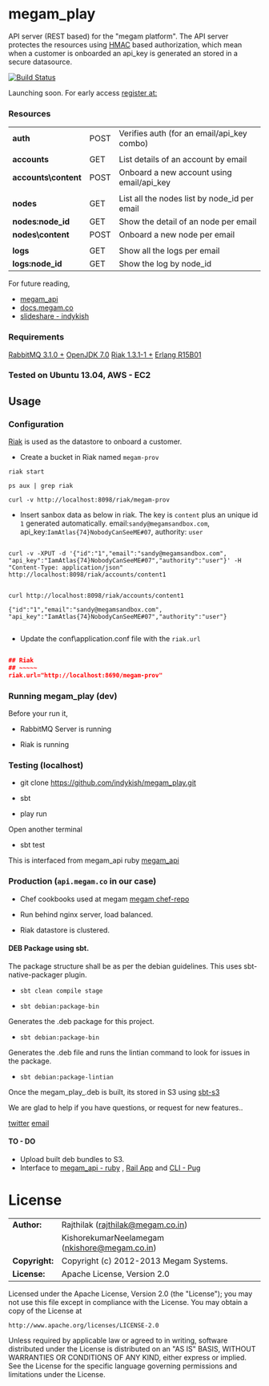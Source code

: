 megam_play
==========

API server (REST based) for the "megam platform". The API server protectes the resources using [HMAC](http://www.ietf.org/rfc/rfc2104.txt) based authorization, which 
mean when a customer is onboarded an api_key is generated an stored in a secure datasource.

[![Build Status](https://travis-ci.org/indykish/megam_play.png)](https://travis-ci.org/indykish/megam_play)

Launching soon.  For early access [register at:](http://www.megam.co)
 

### Resources

|                      |            |                                             |
|:---------------------|:-----------|---------------------------------------------|
| **auth**       	   |    POST    | Verifies auth (for an email/api_key combo)  |
| 			     	   |            |                                             |
| **accounts**    	   |    GET     | List details of an account by email         |  
| **accounts\content** |	POST    | Onboard a new account using email/api_key   |
| 			     	   |            |                                             |
| **nodes**     	   |    GET     | List all the nodes list by node_id per email|
| **nodes\:node_id**   |    GET     | Show the detail of an node per email        |
| **nodes\content**    |    POST    | Onboard a new node per email                |
|		 		       |            |                                             |
| **logs**             |    GET     | Show all the logs per email                 |
| **logs\:node_id**    |    GET     | Show the log by node_id                     |

 
For future reading, 
* [megam_api](https://github.com/indykish/megam_api.git)
* [docs.megam.co](http://docs.megam.co)
* [slideshare - indykish](https://slideshare.net/indykish)


### Requirements

> 
[RabbitMQ 3.1.0 +](http://www.rabbitmq.com)
[OpenJDK 7.0](http://openjdk.java.net/install/index.html)
[Riak 1.3.1-1 +](http://docs.basho.com/riak/latest/downloads/)
[Erlang R15B01](http://www.erlang.org/)


### Tested on Ubuntu 13.04, AWS - EC2

## Usage

### Configuration

[Riak](http://basho.com) is used as the datastore to onboard a customer.


* Create a bucket in Riak named `megam-prov`

```
riak start

ps aux | grep riak

curl -v http://localhost:8098/riak/megam-prov

```

* Insert sanbox data  as below in riak. The key is `content` plus an unique id `1` generated automatically. 
  email:`sandy@megamsandbox.com`, api_key:`IamAtlas{74}NobodyCanSeeME#07`, authority: `user` 

```

curl -v -XPUT -d '{"id":"1","email":"sandy@megamsandbox.com", "api_key":"IamAtlas{74}NobodyCanSeeME#07","authority":"user"}' -H "Content-Type: application/json" http://localhost:8098/riak/accounts/content1         


curl http://localhost:8098/riak/accounts/content1

{"id":"1","email":"sandy@megamsandbox.com", "api_key":"IamAtlas{74}NobodyCanSeeME#07","authority":"user"}


```

* Update the conf\application.conf file with the `riak.url` 

```json

## Riak
## ~~~~~
riak.url="http://localhost:8690/megam-prov"


```
 
### Running megam_play (dev)

Before your run it,

* RabbitMQ Server is running

* Riak is running

###


### Testing (localhost)

* git clone https://github.com/indykish/megam_play.git

* sbt

* play run

Open another terminal

* sbt test

This is interfaced from megam_api ruby [megam_api](https://github.com/indykish/megam_api.git) 


### Production (`api.megam.co` in our case)

* Chef cookbooks used at megam [megam chef-repo](https://github.com/indykish/chef-repo)

* Run behind nginx server, load balanced.

* Riak datastore is clustered.

#### DEB Package using sbt.

The package structure shall be as per the debian guidelines. This uses sbt-native-packager plugin.

* `sbt clean compile stage`

* `sbt debian:package-bin`

Generates the .deb package for this project.

* `sbt debian:package-bin`

Generates the .deb file and runs the lintian command to look for issues in the package. 

* `sbt debian:package-lintian`


Once the megam_play_<v>.deb is built, its stored in S3 using [sbt-s3](https://github.com/sbt/sbt-s3)   

We are glad to help if you have questions, or request for new features..

[twitter](http://twitter.com/indykish) [email](<rajthilak@megam.co.in>)

#### TO - DO

* Upload built deb bundles to S3.
* Interface to [megam_api - ruby](https://github.com/indykish/megam_api.git) , [Rail App](https://github.com/indykish/nilavu.git) and
  [CLI - Pug](https://github.com/indykish/meggy.git)

	
# License

|                      |                                          |
|:---------------------|:-----------------------------------------|
| **Author:**          | Rajthilak (<rajthilak@megam.co.in>)
|		       	       | KishorekumarNeelamegam (<nkishore@megam.co.in>)
| **Copyright:**       | Copyright (c) 2012-2013 Megam Systems.
| **License:**         | Apache License, Version 2.0

Licensed under the Apache License, Version 2.0 (the "License");
you may not use this file except in compliance with the License.
You may obtain a copy of the License at

    http://www.apache.org/licenses/LICENSE-2.0

Unless required by applicable law or agreed to in writing, software
distributed under the License is distributed on an "AS IS" BASIS,
WITHOUT WARRANTIES OR CONDITIONS OF ANY KIND, either express or implied.
See the License for the specific language governing permissions and
limitations under the License.
 
